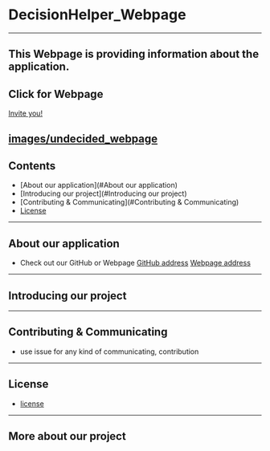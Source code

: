 # DecisionHelper_Webpage
----
This Webpage is providing information about the application.
----
## Click for Webpage
[Invite you!](https://hanyang-erica-oss-dev-2020-undecided.github.io/DecisionHelper_Webpage/theme/index.html)

[images/undecided_webpage](https://hanyang-erica-oss-dev-2020-undecided.github.io/DecisionHelper_Webpage/theme/index.html)
----
## Contents
* [About our application](#About our application)
* [Introducing our project](#Introducing our project)
* [Contributing & Communicating](#Contributing & Communicating)
* [License](#license)
----
## About our application
* Check out our GitHub or Webpage
[GitHub address](https://github.com/sonhl0723/Decision-Helper.git)
[Webpage address](https://hanyang-erica-oss-dev-2020-undecided.github.io/DecisionHelper_Webpage/theme/index.html)
----
## Introducing our project

----
## Contributing & Communicating
* use issue for any kind of communicating, contribution
----
## License
* [license](https://github.com/Hanyang-Erica-Oss-dev-2020-Undecided/DecisionHelper_Webpage/blob/develop/license.txt)
----
## More about our project
